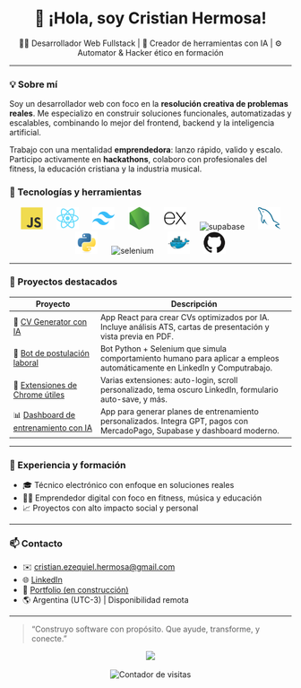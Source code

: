 <h1 align="center">👋 ¡Hola, soy Cristian Hermosa!</h1>

<p align="center">
  🧑‍💻 Desarrollador Web Fullstack | 🧠 Creador de herramientas con IA | ⚙️ Automator & Hacker ético en formación
</p>

---

### 💡 Sobre mí

Soy un desarrollador web con foco en la **resolución creativa de problemas reales**. Me especializo en construir soluciones funcionales, automatizadas y escalables, combinando lo mejor del frontend, backend y la inteligencia artificial.

Trabajo con una mentalidad **emprendedora**: lanzo rápido, valido y escalo. Participo activamente en **hackathons**, colaboro con profesionales del fitness, la educación cristiana y la industria musical.

### 🚀 Tecnologías y herramientas

<p align="center"> 
  <img src="https://raw.githubusercontent.com/devicons/devicon/master/icons/javascript/javascript-original.svg" alt="javascript" width="40" height="40" style="margin: 0 10px"/>
  <img src="https://raw.githubusercontent.com/devicons/devicon/master/icons/react/react-original.svg" alt="react" width="40" height="40" style="margin: 0 10px"/>
  <img src="https://raw.githubusercontent.com/devicons/devicon/master/icons/tailwindcss/tailwindcss-plain.svg" alt="tailwind" width="40" height="40" style="margin: 0 10px"/>
  <img src="https://raw.githubusercontent.com/devicons/devicon/master/icons/nodejs/nodejs-original.svg" alt="nodejs" width="40" height="40" style="margin: 0 10px"/>
  <img src="https://raw.githubusercontent.com/devicons/devicon/master/icons/express/express-original.svg" alt="express" width="40" height="40" style="margin: 0 10px"/>
  <img src="https://www.vectorlogo.zone/logos/supabase/supabase-icon.svg" alt="supabase" width="40" height="40" style="margin: 0 10px"/>
  <img src="https://raw.githubusercontent.com/devicons/devicon/master/icons/mysql/mysql-original.svg" alt="mysql" width="40" height="40" style="margin: 0 10px"/>
  <img src="https://raw.githubusercontent.com/devicons/devicon/master/icons/python/python-original.svg" alt="python" width="40" height="40" style="margin: 0 10px"/>
  <img src="https://raw.githubusercontent.com/detain/svg-logos/master/svg/selenium.svg" alt="selenium" width="40" height="40" style="margin: 0 10px"/>
  <img src="https://raw.githubusercontent.com/devicons/devicon/master/icons/docker/docker-original.svg" alt="docker" width="40" height="40" style="margin: 0 10px"/>
  <img src="https://raw.githubusercontent.com/devicons/devicon/master/icons/github/github-original.svg" alt="github" width="40" height="40" style="margin: 0 10px"/>
</p>

---

### 🧩 Proyectos destacados

| Proyecto | Descripción |
| ------- | ----------- |
| 🧠 [CV Generator con IA](https://auto-cv-generator.vercel.app/) | App React  para crear CVs optimizados por IA. Incluye análisis ATS, cartas de presentación y vista previa en PDF. |
| 🤖 [Bot de postulación laboral](https://github.com/cristianeze16/bot_telegram) | Bot Python + Selenium que simula comportamiento humano para aplicar a empleos automáticamente en LinkedIn y Computrabajo. |
| 🧱 [Extensiones de Chrome útiles](https://github.com/cristianeze16) | Varias extensiones: auto-login, scroll personalizado, tema oscuro LinkedIn, formulario auto-save, y más. |
| 📊 [Dashboard de entrenamiento con IA](https://coachfitai.tech) | App para generar planes de entrenamiento personalizados. Integra GPT, pagos con MercadoPago, Supabase y dashboard moderno. |

---

### 📌 Experiencia y formación

- 🎓 Técnico electrónico con enfoque en soluciones reales
- 🏋️‍♂️ Emprendedor digital con foco en fitness, música y educación
- 📈 Proyectos con alto impacto social y personal

---

### 📫 Contacto

- ✉️ cristian.ezequiel.hermosa@gmail.com  
- 🌐 [LinkedIn](https://www.linkedin.com/in/cristian-hermosa-)  
- 🔗 [Portfolio (en construcción)](https://cristian-portfolio-web.vercel.app)  
- 🌎 Argentina (UTC-3) | Disponibilidad remota

---

> “Construyo software con propósito. Que ayude, transforme, y conecte.”

<p align="center">
  <img src="https://github-readme-stats.vercel.app/api?username=cristianeze16&show_icons=true&theme=radical" />
</p>
<p align="center">
  <img src="https://komarev.com/ghpvc/?username=cristianeze16&label=Visitas&color=blueviolet&style=flat" alt="Contador de visitas" />
</p>